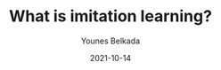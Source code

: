 ---
author: "Younes Belkada"
date: 2021-10-14
type:
- post 
- posts
title: What is imitation learning?
weight: 10
tags: ["Explanation", "Reinforcement Learning", "Deep Learning"]
categories: ["Posts"]
comment: false
featuredImage: /images/posts/imitation_learning.png
featuredImagePreview: /images/posts/imitation_learning.png
lightgallery: true
---